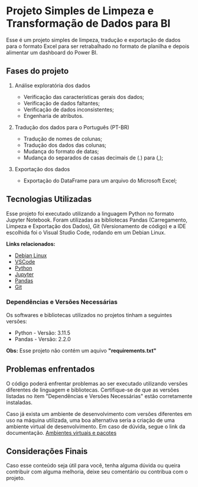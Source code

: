 # Projeto Simples de Limpeza e Transformação de Dados para BI

Esse é um projeto simples de limpeza, tradução e exportação de dados para o formato Excel para ser retrabalhado no formato de planilha e depois alimentar um dashboard do Power BI.

## Fases do projeto

1. Análise exploratória dos dados

   * Verificação das características gerais dos dados;
   * Verificação de dados faltantes;
   * Verificação de dados inconsistentes;
   * Engenharia de atributos.
2. Tradução dos dados para o Português (PT-BR)

   * Tradução de nomes de colunas;
   * Tradução dos dados das colunas;
   * Mudança do formato de datas;
   * Mudança do separados de casas decimais de (.) para (,);
3. Exportação dos dados

   * Exportação do DataFrame para um arquivo do Microsoft Excel;

## Tecnologias Utilizadas

Esse projeto foi executado utilizando a linguagem Python no formato Jupyter Notebook. Foram utilizadas as bibliotecas Pandas (Carregamento, Limpeza e Exportação dos Dados), Git (Versionamento de código) e a IDE escolhida foi o Visual Studio Code, rodando em um Debian Linux.

**Links relacionados:**

* [Debian Linux](https://www.debian.org/index.pt.html)
* [VSCode](https://code.visualstudio.com/)
* [Python](https://www.python.org/)
* [Jupyter](https://jupyter.org/)
* [Pandas](https://pandas.pydata.org/)
* [Git](https://git-scm.com/)

### Dependências e Versões Necessárias

Os softwares e bibliotecas utilizados no projetos tinham a seguintes versões:

* Python - Versão: 3.11.5
* Pandas - Versão: 2.2.0

**Obs:** Esse projeto não contém um aquivo **"requirements.txt"**

## Problemas enfrentados

O código poderá enfrentar problemas ao ser executado utilizando versões diferentes de linguagem e bibliotecas. Certifique-se de que as versões listadas no item "Dependências e Versões Necessárias" estão corretamente instaladas.

Caso já exista um ambiente de desenvolvimento com versões diferentes em uso na máquina utilizada, uma boa alternativa seria a criação de uma ambiente virtual de desenvolvimento. Em caso de dúvida, segue o link da documentação.
[Ambientes virtuais e pacotes](https://docs.python.org/pt-br/3/tutorial/venv.html)

## Considerações Finais

Caso esse conteúdo seja útil para você, tenha alguma dúvida ou queira contribuir com alguma melhoria, deixe seu comentário ou contribua com o projeto.
